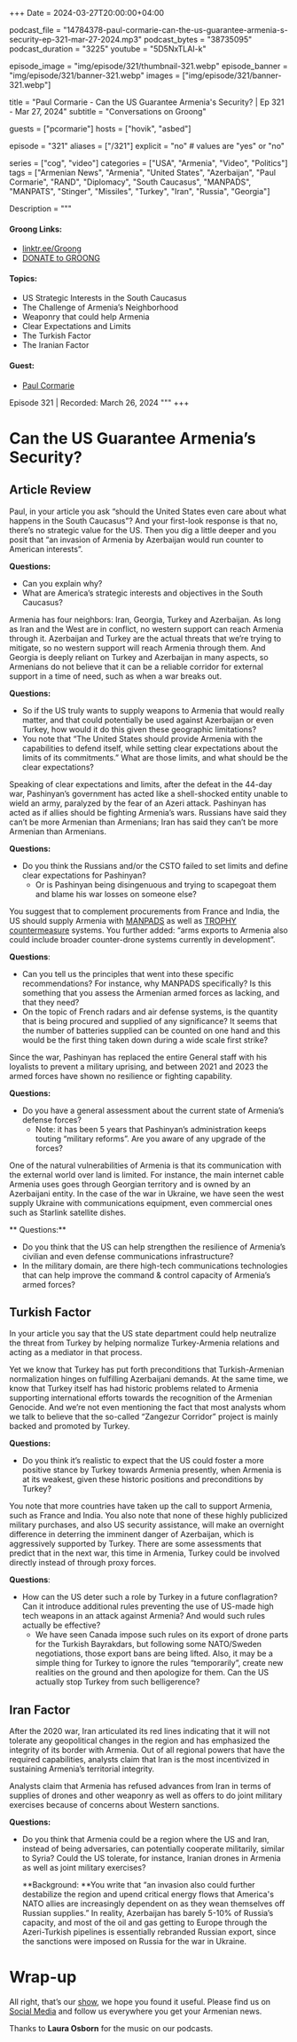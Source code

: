 +++
Date = 2024-03-27T20:00:00+04:00

podcast_file = "14784378-paul-cormarie-can-the-us-guarantee-armenia-s-security-ep-321-mar-27-2024.mp3"
podcast_bytes = "38735095"
podcast_duration = "3225"
youtube = "5D5NxTLAI-k"

episode_image = "img/episode/321/thumbnail-321.webp"
episode_banner = "img/episode/321/banner-321.webp"
images = ["img/episode/321/banner-321.webp"]

title = "Paul Cormarie - Can the US Guarantee Armenia's Security? | Ep 321 - Mar 27, 2024"
subtitle = "Conversations on Groong"

guests = ["pcormarie"]
hosts = ["hovik", "asbed"]

episode = "321"
aliases = ["/321"]
explicit = "no" # values are "yes" or "no"

series = ["cog", "video"]
categories = ["USA", "Armenia", "Video", "Politics"]
tags = ["Armenian News", "Armenia", "United States", "Azerbaijan", "Paul Cormarie", "RAND", "Diplomacy", "South Caucasus", "MANPADS", "MANPATS", "Stinger", "Missiles", "Turkey", "Iran", "Russia", "Georgia"]

Description = """

#### Groong Links:
* [linktr.ee/Groong](https://linktr.ee/groong)
* [DONATE to GROONG](https://podcasts.groong.org/donate)

#### Topics:
* US Strategic Interests in the South Caucasus
* The Challenge of Armenia’s Neighborhood
* Weaponry that could help Armenia
* Clear Expectations and Limits
* The Turkish Factor
* The Iranian Factor

#### Guest:
* [Paul Cormarie](/guest/pcormarie)

Episode 321 | Recorded: March 26, 2024
"""
+++


# Can the US Guarantee Armenia’s Security?


## Article Review

Paul, in your article you ask “should the United States even care about what happens in the South Caucasus”? And your first-look response is that no, there’s no strategic value for the US. Then you dig a little deeper and you posit that “an invasion of Armenia by Azerbaijan would run counter to American interests”.

**Questions:**

* Can you explain why?
* What are America’s strategic interests and objectives in the South Caucasus?

Armenia has four neighbors: Iran, Georgia, Turkey and Azerbaijan. As long as Iran and the West are in conflict, no western support can reach Armenia through it. Azerbaijan and Turkey are the actual threats that we’re trying to mitigate, so no western support will reach Armenia through them. And Georgia is deeply reliant on Turkey and Azerbaijan in many aspects, so Armenians do not believe that it can be a reliable corridor for external support in a time of need, such as when a war breaks out.

**Questions:**

* So if the US truly wants to supply weapons to Armenia that would really matter, and that could potentially be used against Azerbaijan or even Turkey, how would it do this given these geographic limitations?
* You note that “The United States should provide Armenia with the capabilities to defend itself, while setting clear expectations about the limits of its commitments.” What are those limits, and what should be the clear expectations?

Speaking of clear expectations and limits, after the defeat in the 44-day war, Pashinyan’s government has acted like a shell-shocked entity unable to wield an army, paralyzed by the fear of an Azeri attack. Pashinyan has acted as if allies should be fighting Armenia’s wars. Russians have said they can’t be more Armenian than Armenians; Iran has said they can’t be more Armenian than Armenians.

**Questions:**

* Do you think the Russians and/or the CSTO failed to set limits and define clear expectations for Pashinyan?
    * Or is Pashinyan being disingenuous and trying to scapegoat them and blame his war losses on someone else?

You suggest that to complement procurements from France and India, the US should supply Armenia with [MANPADS](https://www.armscontrol.org/factsheets/manpads#:~:text=Man%2Dportable%20air%20defense%20systems,%2Dfired%20anti%2Daircraft%20missiles.) as well as [TROPHY countermeasure](https://en.wikipedia.org/wiki/Trophy_(countermeasure)) systems. You further added: “arms exports to Armenia also could include broader counter-drone systems currently in development”.

**Questions**:

* Can you tell us the principles that went into these specific recommendations? For instance, why MANPADS specifically? Is this something that you assess the Armenian armed forces as lacking, and that they need?
* On the topic of French radars and air defense systems, is the quantity that is being procured and supplied of any significance? It seems that the number of batteries supplied can be counted on one hand and this would be the first thing taken down during a wide scale first strike?

Since the war, Pashinyan has replaced the entire General staff with his loyalists to prevent a military uprising, and between 2021 and 2023 the armed forces have shown no resilience or fighting capability.

**Questions:**

* Do you have a general assessment about the current state of Armenia’s defense forces?
    * Note: it has been 5 years that Pashinyan’s administration keeps touting “military reforms”. Are you aware of any upgrade of the forces?

One of the natural vulnerabilities of Armenia is that its communication with the external world over land is limited. For instance, the main internet cable Armenia uses goes through Georgian territory and is owned by an Azerbaijani entity. In the case of the war in Ukraine, we have seen the west supply Ukraine with communications equipment, even commercial ones such as Starlink satellite dishes.

** Questions:**

* Do you think that the US can help strengthen the resilience of Armenia’s civilian and even defense communications infrastructure?
* In the military domain, are there high-tech communications technologies that can help improve the command & control capacity of Armenia’s armed forces?

## Turkish Factor

In your article you say that the US state department could help neutralize the threat from Turkey by helping normalize Turkey-Armenia relations and acting as a mediator in that process.

Yet we know that Turkey has put forth preconditions that Turkish-Armenian normalization hinges on fulfilling Azerbaijani demands. At the same time, we know that Turkey itself has had historic problems related to Armenia supporting international efforts towards the recognition of the Armenian Genocide. And we’re not even mentioning the fact that most analysts whom we talk to believe that the so-called “Zangezur Corridor” project is mainly backed and promoted by Turkey. 

**Questions:**

* Do you think it’s realistic to expect that the US could foster a more positive stance by Turkey towards Armenia presently, when Armenia is at its weakest, given these historic positions and preconditions by Turkey?

You note that more countries have taken up the call to support Armenia, such as France and India. You also note that none of these highly publicized military purchases, and also US security assistance, will make an overnight difference in deterring the imminent danger of Azerbaijan, which is aggressively supported by Turkey. There are some assessments that predict that in the next war, this time in Armenia, Turkey could be involved directly instead of through proxy forces.

**Questions**:

* How can the US deter such a role by Turkey in a future conflagration? Can it introduce additional rules preventing the use of US-made high tech weapons in an attack against Armenia? And would such rules actually be effective?
    * We have seen Canada impose such rules on its export of drone parts for the Turkish Bayrakdars, but following some NATO/Sweden negotiations, those export bans are being lifted. Also, it may be a simple thing for Turkey to ignore the rules “temporarily”, create new realities on the ground and then apologize for them. Can the US actually stop Turkey from such belligerence?

## Iran Factor

After the 2020 war, Iran articulated its red lines indicating that it will not tolerate any geopolitical changes in the region and has emphasized the integrity of its border with Armenia. Out of all regional powers that have the required capabilities, analysts claim that Iran is the most incentivized in sustaining Armenia’s territorial integrity.

Analysts claim that Armenia has refused advances from Iran in terms of supplies of drones and other weaponry as well as offers to do joint military exercises because of concerns about Western sanctions. 

**Questions:**

* Do you think that Armenia could be a region where the US and Iran, instead of being adversaries, can potentially cooperate militarily, similar to Syria? Could the US tolerate, for instance, Iranian drones in Armenia as well as joint military exercises? 

    **Background: **You write that “an invasion also could further destabilize the region and upend critical energy flows that America's NATO allies are increasingly dependent on as they wean themselves off Russian supplies.” In reality, Azerbaijan has barely 5-10% of Russia’s capacity, and most of the oil and gas getting to Europe through the Azeri-Turkish pipelines is essentially rebranded Russian export, since the sanctions were imposed on Russia for the war in Ukraine.

# Wrap-up

All right, that’s our [show](https://podcasts.groong.org/), we hope you found it useful. Please find us on [Social Media](https://lintr.ee/groong) and follow us everywhere you get your Armenian news.

Thanks to **Laura Osborn** for the music on our podcasts.
